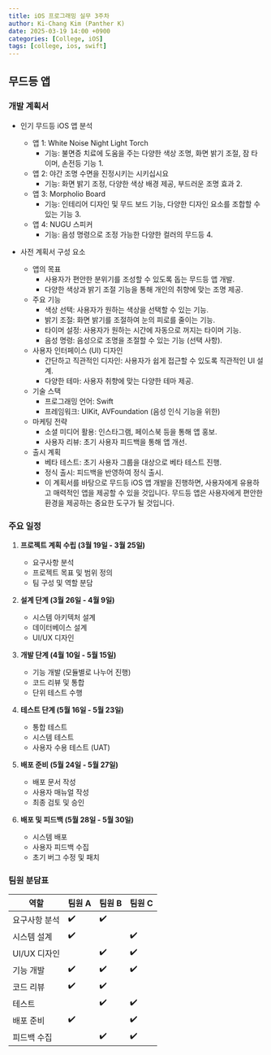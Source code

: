 ```yaml
---
title: iOS 프로그래밍 실무 3주차
author: Ki-Chang Kim (Panther K)
date: 2025-03-19 14:00 +0900
categories: [College, iOS]
tags: [college, ios, swift]
---
```


## 무드등 앱

### 개발 계획서

- 인기 무드등 iOS 앱 분석

  - 앱 1: White Noise Night Light Torch
    - 기능: 불면증 치료에 도움을 주는 다양한 색상 조명, 화면 밝기 조절, 잠 타이머, 손전등 기능 1.
  - 앱 2: 야간 조명 수면을 진정시키는 시키십시요
    - 기능: 화면 밝기 조정, 다양한 색상 배경 제공, 부드러운 조명 효과 2.
  - 앱 3: Morpholio Board
    - 기능: 인테리어 디자인 및 무드 보드 기능, 다양한 디자인 요소를 조합할 수 있는 기능 3.
  - 앱 4: NUGU 스피커
    - 기능: 음성 명령으로 조정 가능한 다양한 컬러의 무드등 4.

- 사전 계획서 구성 요소

  - 앱의 목표
    - 사용자가 편안한 분위기를 조성할 수 있도록 돕는 무드등 앱 개발.
    - 다양한 색상과 밝기 조절 기능을 통해 개인의 취향에 맞는 조명 제공.
  - 주요 기능
    - 색상 선택: 사용자가 원하는 색상을 선택할 수 있는 기능.
    - 밝기 조절: 화면 밝기를 조절하여 눈의 피로를 줄이는 기능.
    - 타이머 설정: 사용자가 원하는 시간에 자동으로 꺼지는 타이머 기능.
    - 음성 명령: 음성으로 조명을 조절할 수 있는 기능 (선택 사항).
  - 사용자 인터페이스 (UI) 디자인
    - 간단하고 직관적인 디자인: 사용자가 쉽게 접근할 수 있도록 직관적인 UI 설계.
    - 다양한 테마: 사용자 취향에 맞는 다양한 테마 제공.
  - 기술 스택
    - 프로그래밍 언어: Swift
    - 프레임워크: UIKit, AVFoundation (음성 인식 기능을 위한)
  - 마케팅 전략
    - 소셜 미디어 활용: 인스타그램, 페이스북 등을 통해 앱 홍보.
    - 사용자 리뷰: 초기 사용자 피드백을 통해 앱 개선.
  - 출시 계획
    - 베타 테스트: 초기 사용자 그룹을 대상으로 베타 테스트 진행.
    - 정식 출시: 피드백을 반영하여 정식 출시.
    - 이 계획서를 바탕으로 무드등 iOS 앱 개발을 진행하면, 사용자에게 유용하고 매력적인 앱을 제공할 수 있을 것입니다. 무드등 앱은 사용자에게 편안한 환경을 제공하는 중요한 도구가 될 것입니다.

### 주요 일정

1. **프로젝트 계획 수립 (3월 19일 - 3월 25일)**
   - 요구사항 분석
   - 프로젝트 목표 및 범위 정의
   - 팀 구성 및 역할 분담

2. **설계 단계 (3월 26일 - 4월 9일)**
   - 시스템 아키텍처 설계
   - 데이터베이스 설계
   - UI/UX 디자인

3. **개발 단계 (4월 10일 - 5월 15일)**
   - 기능 개발 (모듈별로 나누어 진행)
   - 코드 리뷰 및 통합
   - 단위 테스트 수행

4. **테스트 단계 (5월 16일 - 5월 23일)**
   - 통합 테스트
   - 시스템 테스트
   - 사용자 수용 테스트 (UAT)

5. **배포 준비 (5월 24일 - 5월 27일)**
   - 배포 문서 작성
   - 사용자 매뉴얼 작성
   - 최종 검토 및 승인

6. **배포 및 피드백 (5월 28일 - 5월 30일)**
   - 시스템 배포
   - 사용자 피드백 수집
   - 초기 버그 수정 및 패치

### 팀원 분담표

| 역할          | 팀원 A         | 팀원 B         | 팀원 C         |
|---------------|----------------|----------------|----------------|
| 요구사항 분석 | ✔️              | ✔️              |                |
| 시스템 설계   | ✔️              |                | ✔️              |
| UI/UX 디자인  |                | ✔️              | ✔️              |
| 기능 개발     | ✔️              | ✔️              | ✔️              |
| 코드 리뷰     | ✔️              | ✔️              |                |
| 테스트        |                | ✔️              | ✔️              |
| 배포 준비     | ✔️              |                | ✔️              |
| 피드백 수집   |                | ✔️              | ✔️              |

